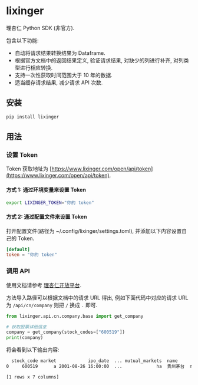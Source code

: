 # lixinger

理杏仁 Python SDK (非官方).

包含以下功能:

- 自动将请求结果转换结果为 Dataframe.
- 根据官方文档中的返回结果定义, 验证请求结果, 对缺少的列进行补齐, 对列类型进行相应转换.
- 支持一次性获取时间范围大于 10 年的数据.
- 适当缓存请求结果, 减少请求 API 次数.

## 安装

```bash
pip install lixinger
```

## 用法

### 设置 Token

Token 获取地址为 [https://www.lixinger.com/open/api/token](https://www.lixinger.com/open/api/token).

#### 方式 1: 通过环境变量来设置 Token

```bash
export LIXINGER_TOKEN="你的 token"
```

#### 方式 2: 通过配置文件来设置 Token

打开配置文件(路径为 ~/.config/lixinger/settings.toml), 并添加以下内容设置自己的 Token.

```toml
[default]
token = "你的 token"
```

### 调用 API

使用文档请参考 [理杏仁开放平台](https://www.lixinger.com/open/api/doc).

方法导入路径可以根据文档中的请求 URL 得出, 例如下面代码中对应的请求 URL 为 `/api/cn/company` 则把 `/` 换成 `.` 即可.

```python
from lixinger.api.cn.company.base import get_company

# 获取股票详细信息
company = get_company(stock_codes=["600519"])
print(company)
```

将会看到以下输出内容:

```bash
  stock_code market            ipo_date  ... mutual_markets  name        fs_type
0     600519      a 2001-08-26 16:00:00  ...             ha  贵州茅台  non_financial

[1 rows x 7 columns]
```
